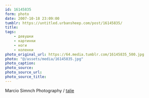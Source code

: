 ```yaml
---
id: 16145835
form: photo
date: 2007-10-18 23:09:00
tumblr: https://untitled.urbansheep.com/post/16145835/
title:
tags:
    - девушки
    - картинки
    - ноги
    - коленки
photo_original_url: https://64.media.tumblr.com/16145835_500.jpg
photo: "@/assets/media/16145835.jpg"
photo_caption:
photo_source:
photo_source_url:
photo_source_title:
---
```


<p>Marcio Simnch Photography / <a href="http://marciosimnch.com/talie/">talie</a></p>
